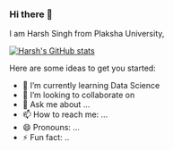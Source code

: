 ### Hi there 👋

I am Harsh Singh from Plaksha University,   

[![Harsh's GitHub stats](https://github-readme-stats.vercel.app/api?username=HarshSingh18)](https://github.com/anuraghazra/github-readme-stats)



Here are some ideas to get you started:

- 🌱 I’m currently learning Data Science
- 👯 I’m looking to collaborate on 
- 💬 Ask me about ...
- 📫 How to reach me: ...
- 😄 Pronouns: ...
- ⚡ Fun fact: ..
